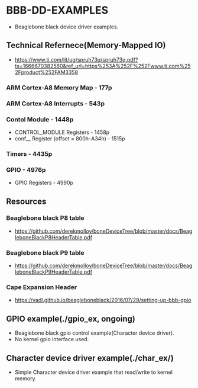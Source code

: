 # BBB-DD-EXAMPLES
 - Beaglebone black device driver examples.



## Technical Refernece(Memory-Mapped IO)
 + https://www.ti.com/lit/ug/spruh73q/spruh73q.pdf?ts=1666670382560&ref_url=https%253A%252F%252Fwww.ti.com%252Fproduct%252FAM3358

### ARM Cortex-A8 Memory Map - 177p
### ARM Cortex-A8 Interrupts - 543p 
### Contol Module - 1448p
 + CONTROL_MODULE Registers - 1458p
 + conf_<module>_<pin> Register (offset = 800h–A34h) - 1515p
### Timers - 4435p
### GPIO - 4976p
 + GPIO Registers - 4990p

## Resources
### Beaglebone black P8 table
+ https://github.com/derekmolloy/boneDeviceTree/blob/master/docs/BeagleboneBlackP8HeaderTable.pdf
### Beaglebone black P9 table
+ https://github.com/derekmolloy/boneDeviceTree/blob/master/docs/BeagleboneBlackP9HeaderTable.pdf
### Cape Expansion Header
+ https://vadl.github.io/beagleboneblack/2016/07/29/setting-up-bbb-gpio


## GPIO example(./gpio_ex, ongoing)
- Beaglebone black gpio control example(Character device driver).
- No kernel gpio interface used.

## Character device driver example(./char_ex/)
- Simple Character device driver example that read/write to kernel memory.
